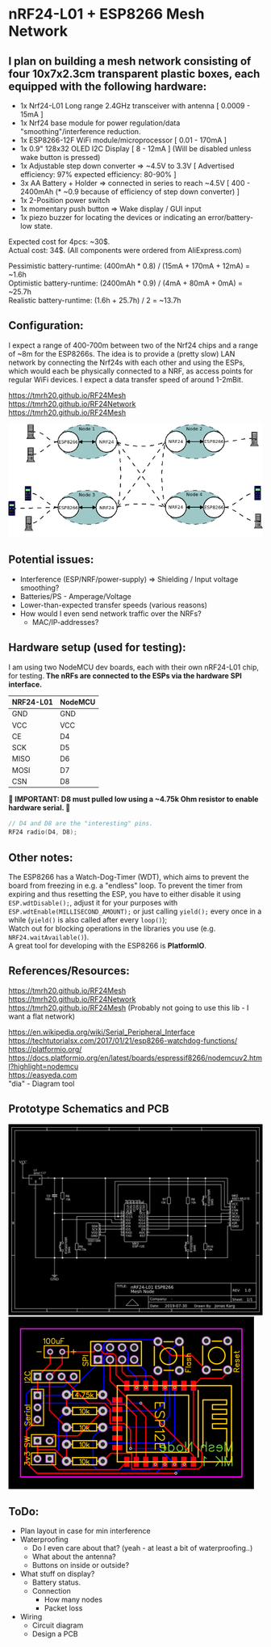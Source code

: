 # nRF24-L01 + ESP8266 Mesh Network

## I plan on building a mesh network consisting of four 10x7x2.3cm transparent plastic boxes, each equipped with the following hardware:
- 1x Nrf24-L01 Long range 2.4GHz transceiver with antenna [ 0.0009 - 15mA ]
- 1x Nrf24 base module for power regulation/data "smoothing"/interference reduction.
- 1x ESP8266-12F WiFi module/microprocessor [ 0.01 - 170mA ]
- 1x 0.9" 128x32 OLED I2C Display [ 8 - 12mA ] (Will be disabled unless wake button is pressed)
- 1x Adjustable step down converter => ~4.5V to 3.3V [ Advertised efficiency: 97% expected efficiency: 80-90% ]
- 3x AA Battery + Holder => connected in series to reach ~4.5V [ 400 - 2400mAh (* ~0.9 because of efficiency of step down converter) ]
- 1x 2-Position power switch
- 1x momentary push button => Wake display / GUI input
- 1x piezo buzzer for locating the devices or indicating an error/battery-low state.

Expected cost for 4pcs: ~30\$.<br>
Actual cost: 34\$. (All components were ordered from AliExpress.com)<br>

Pessimistic battery-runtime: (400mAh * 0.8)  / (15mA + 170mA + 12mA) = ~1.6h<br>
Optimistic battery-runtime:  (2400mAh * 0.9) / (4mA + 80mA + 0mA)    = ~25.7h<br>
Realistic battery-runtime:   (1.6h + 25.7h)  / 2                     = ~13.7h

## Configuration:
I expect a range of 400-700m between two of the Nrf24 chips and a range of ~8m for the ESP8266s. The idea is to provide a (pretty slow) LAN network by connecting the Nrf24s with each other and using the ESPs, which would each be physically connected to a NRF, as access points for regular WiFi devices. I expect a data transfer speed of around 1-2mBit.

https://tmrh20.github.io/RF24Mesh<br>
https://tmrh20.github.io/RF24Network<br>
https://tmrh20.github.io/RF24Mesh<br>

![Diagram](media/diagram.png)

## Potential issues:
- Interference (ESP/NRF/power-supply) => Shielding / Input voltage smoothing?
- Batteries/PS - Amperage/Voltage
- Lower-than-expected transfer speeds (various reasons)
- How would I even send network traffic over the NRFs?
  - MAC/IP-addresses?

## Hardware setup (used for testing):
I am using two NodeMCU dev boards, each with their own nRF24-L01 chip, for testing.<b>
The nRFs are connected to the ESPs via the hardware SPI interface.</b><br>

| NRF24-L01 | NodeMCU |
| --------- | ------- |
| GND       | GND     |
| VCC       | VCC     |
| CE        | D4      |
| SCK       | D5      |
| MISO      | D6      |
| MOSI      | D7      |
| CSN       | D8      |

<b>🚨 IMPORTANT: D8 must pulled low using a ~4.75k Ohm resistor to enable hardware serial. 🚨</b>

```cpp
// D4 and D8 are the "interesting" pins.
RF24 radio(D4, D8);
```

## Other notes:
The ESP8266 has a Watch-Dog-Timer (WDT), which aims to prevent the board from freezing in e.g. a "endless" loop. To prevent the timer from expiring and thus resetting the ESP, you have to either disable it using `ESP.wdtDisable();`, adjust it for your purposes with `ESP.wdtEnable(MILLISECOND_AMOUNT);` or just calling `yield();` every once in a while (`yield()` is also called after every `loop()`);<br>
Watch out for blocking operations in the libraries you use (e.g. `NRF24.waitAvailable()`).<br>
A great tool for developing with the ESP8266 is **PlatformIO**.<br>

## References/Resources:
https://tmrh20.github.io/RF24Mesh<br>
https://tmrh20.github.io/RF24Network<br>
https://tmrh20.github.io/RF24Mesh (Probably not going to use this lib - I want a flat network)

https://en.wikipedia.org/wiki/Serial_Peripheral_Interface<br>
https://techtutorialsx.com/2017/01/21/esp8266-watchdog-functions/<br>
https://platformio.org/<br>
https://docs.platformio.org/en/latest/boards/espressif8266/nodemcuv2.html?highlight=nodemcu<br>
https://easyeda.com<br>
"dia" - Diagram tool

## Prototype Schematics and PCB
![Schematics](media/schematic.png)
![PCB](media/pcb.png)

## ToDo:
- Plan layout in case for min interference
- Waterproofing
  - Do I even care about that? (yeah - at least a bit of waterproofing..)
  - What about the antenna?
  - Buttons on inside or outside?
- What stuff on display?
  - Battery status.
  - Connection
    - How many nodes
    - Packet loss
- Wiring
  - Circuit diagram
  - Design a PCB
